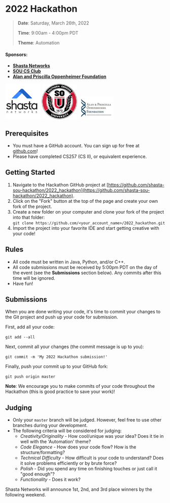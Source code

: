 # 2022 Hackathon

> **Date**: Saturday, March 26th, 2022
>
> **Time**: 9:00am - 4:00pm PDT
>
> **Theme**: Automation

#### Sponsors:
* **[Shasta Networks](https://shastanetworks.com)**
* **[SOU CS Club](https://sou.presence.io/organization/computer-science-club-2)**
* **[Alan and Priscilla Oppenheimer Foundation](https://oppenheimerfoundation.org)**
<p>
    <img src='images/shasta-networks-logo.png' alt='Shasta Networks Logo' title='Shasta Networks Logo' width='111' />
    <img src='images/sou-seal.png' data-canonical-src='https://upload.wikimedia.org/wikipedia/en/4/43/Souther_Oregon_University_seal.png' alt='Southern Oregon University Seal' title='Southern Oregon University Seal' width='111' />
    <img src='images/a-poppenfoundlgoclr01.jpg' data-canonical-src='https://oppenheimerfoundation.org/uploads/1/0/8/4/108402803/published/a-poppenfoundlgoclr01.jpg' alt='Alan &amp; Priscilla Oppenheimer Foundation Logo' title='Alan &amp; Priscilla Oppenheimer Foundation Logo' width='111' />
</p>

## Prerequisites
* You must have a GitHub account. You can sign up for free at [github.com](https://github.com)!
* Please have completed CS257 (CS II), or equivalent experience.

## Getting Started
1. Navigate to the Hackathon GitHub project at [https://github.com/shasta-sou-hackathon/2022_hackathon](https://github.com/shasta-sou-hackathon/2022_hackathon).
2. Click on the "Fork" button at the top of the page and create your own fork of the project.
3. Create a new folder on your computer and clone your fork of the project into that folder:<br />
`git clone https://github.com/<your_account_name>/2022_hackathon.git`
4. Import the project into your favorite IDE and start getting creative with your code!

## Rules
* All code must be written in Java, Python, and/or C++.
* All code submissions must be received by 5:00pm PDT on the day of the event (see the **Submissions** section below). Any commits after this time will be ignored.
* Have fun!

## Submissions
When you are done writing your code, it's time to commit your changes to the Git project and push up your code for submission.

First, add all your code:

`git add --all`

Next, commit all your changes (the commit message is up to you):

`git commit -m 'My 2022 Hackathon submission!'`

Finally, push your commit up to your GitHub fork:

`git push origin master`

**Note**: We encourage you to make commits of your code throughout the Hackathon (this is good practice to save your work)!

## Judging
* Only your `master` branch will be judged. However, feel free to use other branches during your development.
* The following criteria will be considered for judging:
	* _Creativity/Originality_ - How cool/unique was your idea? Does it tie in well with the 'Automation' theme?
	* _Code Elegance_ - How does your code flow? How is the structure/formatting?
	* _Technical Difficulty_ - How difficult is your code to understand? Does it solve problems efficiently or by brute force?
	* _Polish_ - Did you spend any time on finishing touches or just call it "good enough"?
	* _Functionality_ - Does it work?

Shasta Networks will announce 1st, 2nd, and 3rd place winners by the following weekend.